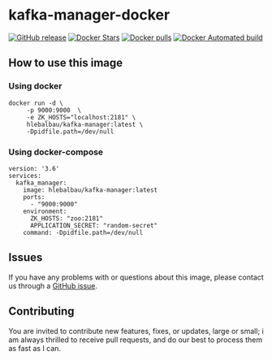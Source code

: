 
# kafka-manager-docker
[![GitHub release](https://img.shields.io/github/release/hleb-albau/kafka-manager-docker.svg?style=flat-square)](https://github.com/hleb-albau/kafka-manager-docker/)
 [![Docker Stars](https://img.shields.io/docker/stars/hlebalbau/kafka-manager.svg?style=flat-square)](https://registry.hub.docker.com/v2/repositories/hlebalbau/kafka-manager/)
 [![Docker pulls](https://img.shields.io/docker/pulls/hlebalbau/kafka-manager.svg?style=flat-square)](https://registry.hub.docker.com/v2/repositories/hlebalbau/kafka-manager/)
[![Docker Automated build](https://img.shields.io/docker/automated/hlebalbau/kafka-manager.svg?maxAge=31536000&style=flat-square)](https://github.com/hlebalbau/kafka-manager/)

## How to use this image
### Using docker
```
docker run -d \
     -p 9000:9000  \
     -e ZK_HOSTS="localhost:2181" \
     hlebalbau/kafka-manager:latest \
     -Dpidfile.path=/dev/null
```     

### Using docker-compose
```
version: '3.6'
services:
  kafka_manager:
    image: hlebalbau/kafka-manager:latest
    ports:
      - "9000:9000"
    environment:
      ZK_HOSTS: "zoo:2181"
      APPLICATION_SECRET: "random-secret"
    command: -Dpidfile.path=/dev/null
```

## Issues

If you have any problems with or questions about this image, please contact us
through a [GitHub issue](https://github.com/hleb-albau/kafka-manager-docker/issues).

## Contributing

You are invited to contribute new features, fixes, or updates, large or small;
i am always thrilled to receive pull requests, and do our best to process them
as fast as I can.


